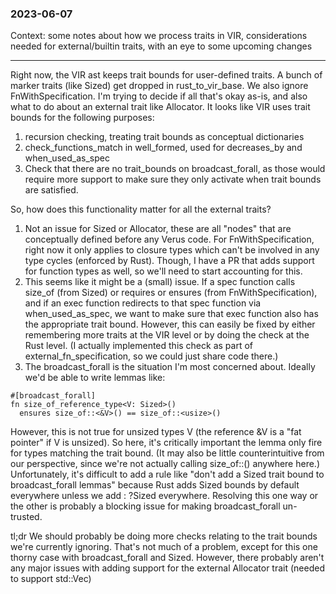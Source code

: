 ### 2023-06-07

Context: some notes about how we process traits in VIR, considerations needed for external/builtin traits, with an eye to some upcoming changes

---

Right now, the VIR ast keeps trait bounds for user-defined traits. A bunch of marker traits (like Sized) get dropped in rust_to_vir_base. We also ignore FnWithSpecification. I'm trying to decide if all that's okay as-is, and also what to do about an external trait like Allocator. It looks like VIR uses trait bounds for the following purposes:

1. recursion checking, treating trait bounds as conceptual dictionaries
2. check_functions_match in well_formed, used for decreases_by and when_used_as_spec
3. Check that there are no trait_bounds on broadcast_forall, as those would require more support to make sure they only activate when trait bounds are satisfied.

So, how does this functionality matter for all the external traits?

1. Not an issue for Sized or Allocator, these are all "nodes" that are conceptually defined before any Verus code. For FnWithSpecification, right now it only applies to closure types which can't be involved in any type cycles (enforced by Rust). Though, I have a PR that adds support for function types as well, so we'll need to start accounting for this.
2. This seems like it might be a (small) issue. If a spec function calls size_of (from Sized) or requires or ensures (from FnWithSpecification), and if an exec function redirects to that spec function via when_used_as_spec, we want to make sure that exec function also has the appropriate trait bound. However, this can easily be fixed by either remembering more traits at the VIR level or by doing the check at the Rust level. (I actually implemented this check as part of external_fn_specification, so we could just share code there.)
3. The broadcast_forall is the situation I'm most concerned about. Ideally we'd be able to write lemmas like:

```
#[broadcast_forall]
fn size_of_reference_type<V: Sized>()
  ensures size_of::<&V>() == size_of::<usize>()
```

However, this is not true for unsized types V (the reference &V is a "fat pointer" if V is unsized). So here, it's critically important the lemma only fire for types matching the trait bound. (It may also be little counterintuitive from our perspective, since we're not actually calling size_of::<V>() anywhere here.) Unfortunately, it's difficult to add a rule like "don't add a Sized trait bound to broadcast_forall lemmas" because Rust adds Sized bounds by default everywhere unless we add : ?Sized everywhere. Resolving this one way or the other is probably a blocking issue for making broadcast_forall un-trusted.

tl;dr We should probably be doing more checks relating to the trait bounds we're currently ignoring. That's not much of a problem, except for this one thorny case with broadcast_forall and Sized. However, there probably aren't any major issues with adding support for the external Allocator trait (needed to support std::Vec)
